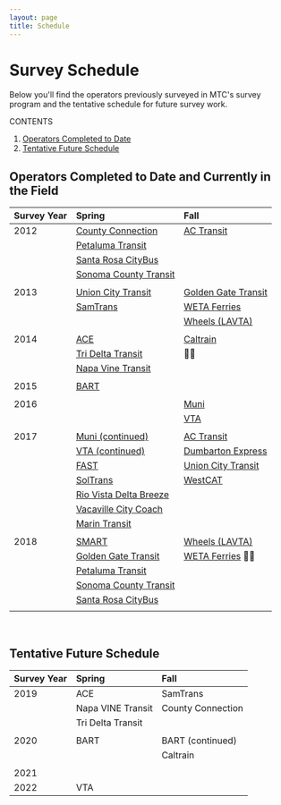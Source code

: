 ```yaml
---
layout: page
title: Schedule
---
```


# Survey Schedule

Below you'll find the operators previously surveyed in MTC's survey program and the tentative schedule for future survey work. 

CONTENTS

1. [Operators Completed to Date](#operators-completed-to-date)
2. [Tentative Future Schedule](#tentative-future-schedule)


## Operators Completed to Date and Currently in the Field

| **Survey Year**| **Spring**                                                                                        | **Fall**                                                              |
|:---------------|:--------------------------------------------------------------------------------------------------|:----------------------------------------------------------------------|
| 2012           | [County Connection](https://mtcdrive.app.box.com/v/onboard-survey-reports/folder/4229005757)      | [AC Transit](https://mtcdrive.app.box.com/folder/4228881949)	     |
|                | [Petaluma Transit](https://mtcdrive.app.box.com/v/onboard-survey-reports/folder/4229010489)       |                                                                       |
|                | [Santa Rosa CityBus](https://mtcdrive.app.box.com/v/onboard-survey-reports/folder/4229012765)     |                                                                       |
|                | [Sonoma County Transit](https://mtcdrive.app.box.com/v/onboard-survey-reports/folder/4229015169)  |                                                                       |
|                |                                                                                                   |                                                                       |
| 2013           | [Union City Transit](https://mtcdrive.app.box.com/v/onboard-survey-reports/folder/4229016999)     | [Golden Gate Transit](https://mtcdrive.app.box.com/folder/4229006491) |
|                | [SamTrans](https://mtcdrive.app.box.com/folder/4229011869)                                        | [WETA Ferries](https://mtcdrive.app.box.com/folder/4229013973)        |
| 		 |                                                                                                   | [Wheels (LAVTA)](https://mtcdrive.app.box.com/folder/4229007801)      |
|                |                                                                                                   |	                                                                     |
| 2014           | [ACE](https://mtcdrive.app.box.com/folder/4229001675)                                             | [Caltrain](https://mtcdrive.app.box.com/folder/4229004533)            |
|                | [Tri Delta Transit](https://mtcdrive.app.box.com/folder/4229016295)                               |                                                                     | 
|                | [Napa Vine Transit](https://mtcdrive.app.box.com/folder/4229009259)                               |                                                                       |
|                |                                                                                                   |                                                                       |
| 2015           | [BART](https://www.bart.gov/about/reports/profile)                                                |                                                                       |
|                |                                                                                                   |                                                                       |
| 2016           |                                                                                                   | [Muni](https://mtcdrive.app.box.com/folder/75147326756)               |
|                |                                                                                                   | [VTA](https://mtcdrive.app.box.com/folder/49675628429)                |
|                |                                                                                                   |                                                                       |
| 2017           | [Muni (continued)](https://mtcdrive.app.box.com/folder/75147326756)                               | [AC Transit](https://mtcdrive.app.box.com/folder/75144875210)         |
|                | [VTA (continued)](https://mtcdrive.app.box.com/folder/49675628429)                                | [Dumbarton Express](https://mtcdrive.app.box.com/folder/75144875210)  |
|                | [FAST](https://mtcdrive.app.box.com/folder/75143896283)                                           | [Union City Transit](https://mtcdrive.app.box.com/folder/75148832775) |
|                | [SolTrans](https://mtcdrive.app.box.com/folder/75143896283)                                       | [WestCAT](https://mtcdrive.app.box.com/folder/75146902472)            |
| 		 | [Rio Vista Delta Breeze](https://mtcdrive.app.box.com/folder/75143896283)                         |                                                                       |
| 		 | [Vacaville City Coach](https://mtcdrive.app.box.com/folder/75143896283)                           |                                                                       |
|                | [Marin Transit](https://mtcdrive.app.box.com/folder/36199576500)                                  |	                                                                     |
|                |                                                                                                   |                                                                       |
| 2018           | [SMART](https://mtcdrive.app.box.com/folder/75147709187)                                          | [Wheels (LAVTA)](https://mtcdrive.app.box.com/folder/75149642352)     |
|                | [Golden Gate Transit](https://mtcdrive.app.box.com/folder/75148643908)                            | [WETA Ferries](https://mtcdrive.app.box.com/folder/75149464708)       |
|                | [Petaluma Transit](https://mtcdrive.app.box.com/folder/75144036250)                               |                                                                       |
|                | [Sonoma County Transit](https://mtcdrive.app.box.com/folder/75144036250)                          |	                                                                     |
|                | [Santa Rosa CityBus](https://mtcdrive.app.box.com/folder/75144036250)                             |	                                                                     |
|                |                                                                                                   |                                                                       |	


<br/>


## Tentative Future Schedule


| **Survey Year**                  | **Spring**             | **Fall**               |
|:---------------------------------|:-----------------------|:-----------------------|
| 2019                             | ACE                    | SamTrans               |
|                                  | Napa VINE Transit      | County Connection      |
|                                  | Tri Delta Transit      |                        |
|                                  |                        |	                     |
| 2020                             | BART                   | BART (continued)       |
|                                  |                        | Caltrain               |
|                                  |                        |	                     |
| 2021                             |                        |	                     |
| 2022                             | VTA                    |	                     |



